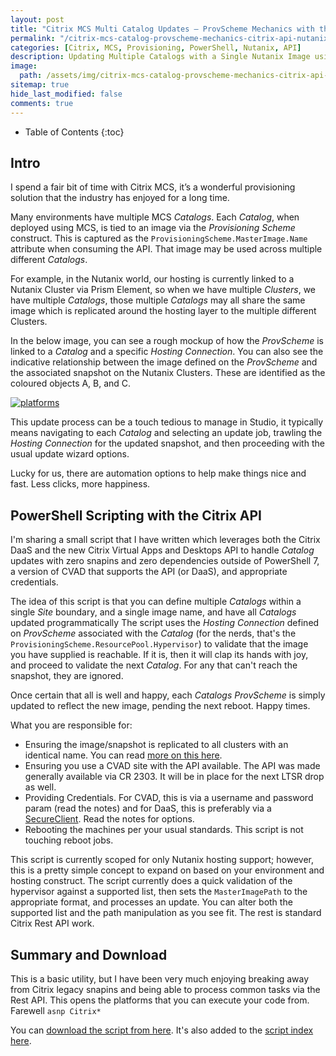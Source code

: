 ```yaml
---
layout: post
title: "Citrix MCS Multi Catalog Updates – ProvScheme Mechanics with the Citrix API for Nutanix"
permalink: "/citrix-mcs-catalog-provscheme-mechanics-citrix-api-nutanix/"
categories: [Citrix, MCS, Provisioning, PowerShell, Nutanix, API]
description: Updating Multiple Catalogs with a Single Nutanix Image using the Citrix Rest API
image:
  path: /assets/img/citrix-mcs-catalog-provscheme-mechanics-citrix-api-nutanix/post_default_image.jpg
sitemap: true
hide_last_modified: false
comments: true
---
```


<!--excerpt-->

-  Table of Contents
{:toc}

## Intro

I spend a fair bit of time with Citrix MCS, it’s a wonderful provisioning solution that the industry has enjoyed for a long time.

Many environments have multiple MCS *Catalogs*. Each *Catalog*, when deployed using MCS, is tied to an image via the *Provisioning Scheme* construct. This is captured as the `ProvisioningScheme.MasterImage.Name` attribute when consuming the API. That image may be used across multiple different *Catalogs*.

For example, in the Nutanix world, our hosting is currently linked to a Nutanix Cluster via Prism Element, so when we have multiple *Clusters*, we have multiple *Catalogs*, those multiple *Catalogs* may all share the same image which is replicated around the hosting layer to the multiple different Clusters.

In the below image, you can see a rough mockup of how the *ProvScheme* is linked to a *Catalog* and a specific *Hosting Connection*. You can also see the indicative relationship between the image defined on the *ProvScheme* and the associated snapshot on the Nutanix Clusters. These are identified as the coloured objects A, B, and C.

[![platforms]({{site.baseurl}}/assets/img/citrix-mcs-catalog-provscheme-mechanics-citrix-api-nutanix/hosting.png)]({{site.baseurl}}/assets/img/citrix-mcs-catalog-provscheme-mechanics-citrix-api-nutanix/hosting.png)

This update process can be a touch tedious to manage in Studio, it typically means navigating to each *Catalog* and selecting an update job, trawling the *Hosting Connection* for the updated snapshot, and then proceeding with the usual update wizard options.

Lucky for us, there are automation options to help make things nice and fast. Less clicks, more happiness.

## PowerShell Scripting with the Citrix API

I'm sharing a small script that I have written which leverages both the Citrix DaaS and the new Citrix Virtual Apps and Desktops API to handle *Catalog* updates with zero snapins and zero dependencies outside of PowerShell 7, a version of CVAD that supports the API (or DaaS), and appropriate credentials.

The idea of this script is that you can define multiple *Catalogs* within a single *Site* boundary, and a single image name, and have all *Catalogs* updated programmatically The script uses the *Hosting Connection* defined on *ProvScheme* associated with the *Catalog* (for the nerds, that's the `ProvisioningScheme.ResourcePool.Hypervisor`) to validate that the image you have supplied is reachable. If it is, then it will clap its hands with joy, and proceed to validate the next *Catalog*. For any that can't reach the snapshot, they are ignored.

Once certain that all is well and happy, each *Catalogs* *ProvScheme* is simply updated to reflect the new image, pending the next reboot. Happy times.

What you are responsible for:

-  Ensuring the image/snapshot is replicated to all clusters with an identical name. You can read [more on this here](https://jkindon.com/multi-cluster-image-replication-citrix-mcs-nutanix/).
-  Ensuring you use a CVAD site with the API available. The API was made generally available via CR 2303. It will be in place for the next LTSR drop as well.
-  Providing Credentials. For CVAD, this is via a username and password param (read the notes) and for DaaS, this is preferably via a [SecureClient](https://developer-docs.citrix.com/en-us/citrix-cloud/citrix-cloud-api-overview/get-started-with-citrix-cloud-apis.html#create-an-api-client). Read the notes for options.
-  Rebooting the machines per your usual standards. This script is not touching reboot jobs.

This script is currently scoped for only Nutanix hosting support; however, this is a pretty simple concept to expand on based on your environment and hosting construct. The script currently does a quick validation of the hypervisor against a supported list, then sets the `MasterImagePath` to the appropriate format, and processes an update. You can alter both the supported list and the path manipulation as you see fit. The rest is standard Citrix Rest API work.

## Summary and Download

This is a basic utility, but I have been very much enjoying breaking away from Citrix legacy snapins and being able to process common tasks via the Rest API. This opens the platforms that you can execute your code from. Farewell `asnp Citrix*`

You can [download the script from here](https://github.com/JamesKindon/Citrix/blob/master/QuickCatalogUpdate.ps1). It's also added to the [script index here](https://jkindon.com/ScriptIndex/).